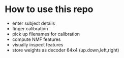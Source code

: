 # How to use this repo

- enter subject details
- finger calibration
- pick up filenames for calibration
- compute NMF features
- visually inspect features
- store weights as decoder 64x4 (up.down,left,right)

